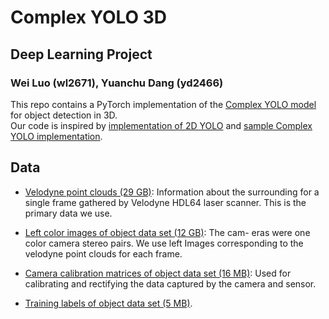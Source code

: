 # Complex YOLO 3D
## Deep Learning Project
### Wei Luo (wl2671), Yuanchu Dang (yd2466)
This repo contains a PyTorch implementation of the [Complex YOLO model](https://arxiv.org/pdf/1803.06199.pdf) for object detection in 3D.  
Our code is inspired by [implementation of 2D YOLO](https://github.com/marvis/pytorch-yolo2) and [sample Complex YOLO implementation](https://github.com/AI-liu/Complex-YOLO).   

## Data
* [Velodyne point clouds (29 GB)](http://www.cvlibs.net/download.php?file=data_object_velodyne.zip): Information about the
surrounding for a single frame gathered by Velodyne
HDL64 laser scanner. This is the primary data we use.

* [Left color images of object data set (12 GB)](http://www.cvlibs.net/download.php?file=data_object_image_2.zip): The cam-
eras were one color camera stereo pairs.  We use left
Images corresponding to the velodyne point clouds for
each frame.

* [Camera  calibration  matrices  of  object  data  set  (16
MB)](http://www.cvlibs.net/download.php?file=data_object_calib.zip): Used for calibrating and rectifying the data captured by the camera and sensor.

* [Training labels of object data set (5 MB)](http://www.cvlibs.net/download.php?file=data_object_label_2.zip).
